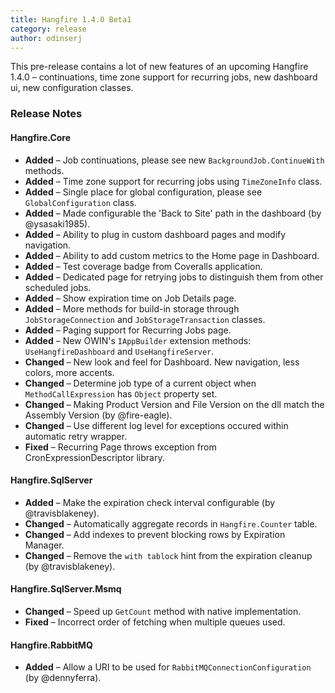 ```yaml
---
title: Hangfire 1.4.0 Beta1
category: release
author: odinserj
---
```


This pre-release contains a lot of new features of an upcoming Hangfire 1.4.0 – continuations, time zone support for recurring jobs, new dashboard ui, new configuration classes.

### Release Notes

#### Hangfire.Core

* **Added** – Job continuations, please see new `BackgroundJob.ContinueWith` methods.
* **Added** – Time zone support for recurring jobs using `TimeZoneInfo` class.
* **Added** – Single place for global configuration, please see `GlobalConfiguration` class.
* **Added** – Made configurable the 'Back to Site' path in the dashboard (by @ysasaki1985).
* **Added** – Ability to plug in custom dashboard pages and modify navigation.
* **Added** – Ability to add custom metrics to the Home page in Dashboard.
* **Added** – Test coverage badge from Coveralls application.
* **Added** – Dedicated page for retrying jobs to distinguish them from other scheduled jobs.
* **Added** – Show expiration time on Job Details page.
* **Added** – More methods for build-in storage through `JobStorageConnection` and `JobStorageTransaction` classes.
* **Added** – Paging support for Recurring Jobs page.
* **Added** – New OWIN's `IAppBuilder` extension methods: `UseHangfireDashboard` and `UseHangfireServer`.
* **Changed** – New look and feel for Dashboard. New navigation, less colors, more accents.
* **Changed** – Determine job type of a current object when `MethodCallExpression` has `Object` property set.
* **Changed** – Making Product Version and File Version on the dll match the Assembly Version (by @fire-eagle).
* **Changed** – Use different log level for exceptions occured within automatic retry wrapper.
* **Fixed** – Recurring Page throws exception from CronExpressionDescriptor library.

#### Hangfire.SqlServer

* **Added** – Make the expiration check interval configurable (by @travisblakeney).
* **Changed** – Automatically aggregate records in `Hangfire.Counter` table.
* **Changed** – Add indexes to prevent blocking rows by Expiration Manager.
* **Changed** – Remove the `with tablock` hint from the expiration cleanup (by @travisblakeney).

#### Hangfire.SqlServer.Msmq

* **Changed** – Speed up `GetCount` method with native implementation.
* **Fixed** – Incorrect order of fetching when multiple queues used.

#### Hangfire.RabbitMQ
* **Added** – Allow a URI to be used for `RabbitMQConnectionConfiguration` (by @dennyferra).
